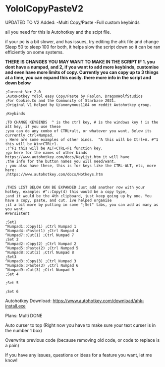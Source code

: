 # YololCopyPasteV2
UPDATED TO V2
Added:
-Multi Copy/Paste
-Full custom keybinds





all you need for this is Autohotkey and the scipt file.

if your pc is a bit slower, and has issues, try editing the ahk file and change Sleep 50 to sleep 100 for both, 
it helps slow the script down so it can be ran efficiently on some systems.



<b>THERE IS CHANGES YOU MAY WANT TO MAKE IN THE SCRIPT IF 1. you dont have a numpad, and 2, if you want to add more keybinds, customise and even have more limits of copy. Currently you can copy up to 3 things at a time, you can expand this easily. there more info in the script and down below</b>

```
;Current Ver 2.0
;AutoHotkey Yolol easy Copy/Paste by Faolon, DragonWolfStudios
;For Cookie.Co and the Community of Starbase 2021.
;Original V1 Helped by U/anonymous1184 on reddit Autohotkey group.

;Keybinds 

;TO CHANGE KEYBINDS  ^ is the ctrl key, # is the windows key ! is the alt key, if you use these
;you can do any combo of CTRL+alt, or whatever you want, Below its currently ctrl+Numpad.
; Here are some examples of other binds.  ^A this will be Ctrl+A. #^1 this will be Win+CTRL+1.
;!^F1 this will be ALT+CTRL+F1 function key. 
;go here for the names of other binds https://www.autohotkey.com/docs/KeyList.htm it will have 
;the info for the button names you will need/want.
; you also have these, this is for keys like the CTRL-ALT, etc, more here: 
;https://www.autohotkey.com/docs/Hotkeys.htm


;THIS LIST BELOW CAN BE EXPANDED Just add another row with your hotkey, example: #^::Copy(4) this would be a copy type,
;and it would be the 4th clipboard, just keep going up by one. You have a copy, paste, and cut. ive helped organise
;it a bit more by putting in some ";Set" tabs, you can add as many as you want.
#Persistent

;Set1
^Numpad1::Copy(1) ;Ctrl Numpad 1
^Numpad4::Paste(1) ;Ctrl Numpad 4
^Numpad7::Cut(1) ;Ctrl Numpad 7
;Set 2
^Numpad2::Copy(2) ;Ctrl Numpad 2
^Numpad5::Paste(2) ;Ctrl Numpad 5
^Numpad8::Cut(2) ;Ctrl Numpad 8
;Set3
^Numpad3::Copy(3) ;Ctrl Numpad 3
^Numpad6::Paste(3) ;Ctrl Numpad 6
^Numpad9::Cut(3) ;Ctrl Numpad 9
;Set 4

;Set 5

;Set 6
```
Autohotkey Download: https://www.autohotkey.com/download/ahk-install.exe

Plans:
Multi DONE

Auto curser to top (Right now you have to make sure your text curser is in the number 1 box)

Overwrite previous code (because removing old code, or code to replace is a pain)

If you have any issues, questions or ideas for a feature you want, let me know!
